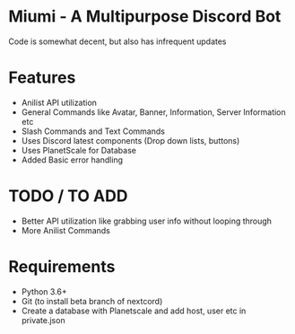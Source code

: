 # Miumi - A Multipurpose Discord Bot
Code is somewhat decent, but also has infrequent updates

# Features
- Anilist API utilization
- General Commands like Avatar, Banner, Information, Server Information etc
- Slash Commands and Text Commands
- Uses Discord latest components (Drop down lists, buttons)
- Uses PlanetScale for Database
- Added Basic error handling

# TODO / TO ADD
- Better API utilization like grabbing user info without looping through
- More Anilist Commands

# Requirements
- Python 3.6+
- Git (to install beta branch of nextcord)
- Create a database with Planetscale and add host, user etc in private.json